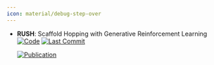 ```yaml
---
icon: material/debug-step-over
---
```





- **RUSH**: Scaffold Hopping with Generative Reinforcement Learning  
    [![Code](https://img.shields.io/github/stars/LRossentue/RUSH?style=for-the-badge&logo=github)](https://github.com/LRossentue/RUSH) 
    [![Last Commit](https://img.shields.io/github/last-commit/LRossentue/RUSH?style=for-the-badge&logo=github)](https://github.com/LRossentue/RUSH) 

    [![Publication](https://img.shields.io/badge/Publication-Citations:0-blue?style=for-the-badge&logo=bookstack)](https://doi.org/10.26434/chemrxiv-2024-gd3j4-v2) 


